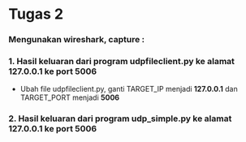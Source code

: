 # Tugas 2
### Mengunakan wireshark, capture :
### 1. Hasil keluaran dari program udpfileclient.py ke alamat 127.0.0.1 ke port 5006
* Ubah file udpfileclient.py, ganti TARGET_IP menjadi **127.0.0.1** dan TARGET_PORT menjadi **5006**
### 2. Hasil keluaran dari program udp_simple.py ke alamat 127.0.0.1 ke port 5006
